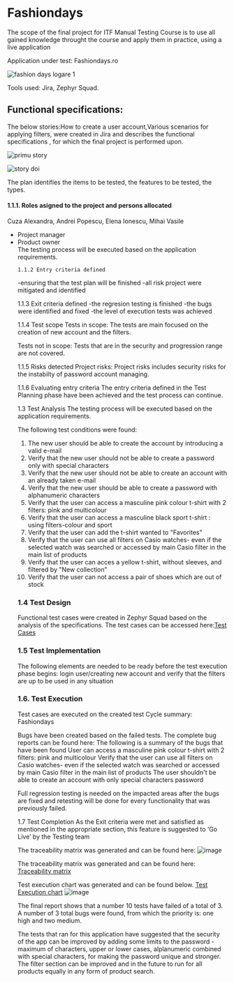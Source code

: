 # Fashiondays
The scope of the final project for ITF Manual Testing Course is to use all gained knowledge throught the course and apply them in practice, using a live application

Application under test: Fashiondays.ro

![fashion days logare 1](https://github.com/Dino-AlexandraCuza/Fashiondays/assets/167756289/6145432f-88eb-4b27-baea-a3aff6d76579)


Tools used: Jira, Zephyr Squad.

<h2>Functional specifications:</h2>

The below stories:How to create a user account,Various scenarios for applying filters, were created in Jira and describes the functional specifications , for which the final project is performed upon.


![primu story](https://github.com/Dino-AlexandraCuza/Fashiondays/assets/167756289/b9891c93-e17f-4e70-9e0b-08eae8b5de0d)

![story doi](https://github.com/Dino-AlexandraCuza/Fashiondays/assets/167756289/19e028fd-c8c3-4cd7-86c6-4580184072e5)


 The plan identifies the items to be tested, the features to be tested, the types.

<h4>1.1.1. Roles asigned to the project and persons allocated</h4>

Cuza Alexandra, Andrei Popescu, Elena Ionescu, Mihai Vasile
<ul>
  <li>Project manager</li> 
  <li>Product owner</li>
 The testing process will be executed based on the application requirements. 


    1.1.2 Entry criteria defined
-ensuring that the test plan will be finished
-all risk project were mitigated and identified

1.1.3 Exit criteria defined
-the regresion testing is finished
-the bugs were identified and fixed
-the level of execution tests was achieved

1.1.4 Test scope
Tests in scope:
The tests are main focused on the creation of new account and the filters.  

Tests not in scope:
Tests that are in the security and progression range are not covered.

1.1.5 Risks detected
Project risks:
Project risks includes security risks  for the instabilty of password account managing.

1.1.6 Evaluating entry criteria
The entry criteria defined in the Test Planning phase have been achieved and the test process can continue.



1.3 Test Analysis
The testing process will be executed based on the application requirements.

The following test conditions were found:

1. The new user should  be  able to create the account by introducing a valid e-mail
2. Verify that the new user should not be able to create a password only with special characters
3. Verify that the new user should not  be able to create  an account with an already taken e-mail
4. Verify that the new user should be able to create a password with alphanumeric characters
5. Verify that the user can access a masculine pink colour t-shirt with 2 filters: pink and multicolour
6. Verify that the user can access a masculine black sport  t-shirt : using filters-colour and sport
7. Verify that the user can add the t-shirt wanted to "Favorites"
8. Verify that the user can use all filters on Casio watches- even if the selected  watch was searched or accessed by main Casio filter in the main list of products
9. Verify that the user can acces a yellow t-shirt, without sleeves, and filtered  by "New collection"
10. Verify that the user can not access a pair of shoes  which are out of stock


<h3>1.4 Test Design</h3>

Functional test cases were created in Zephyr Squad based on the analysis of the specifications. The test cases can be accessed here:[Test Cases](https://github.com/user-attachments/files/15860365/test_cases.1.xlsx)


<h3>1.5 Test Implementation</h3>

The following elements are needed to be ready before the test execution phase begins:
login user/creating new account and verify that the filters are up to be used in any situation

<h3>1.6. Test Execution </h3>

Test cases are executed on the created test Cycle summary: Fashiondays

Bugs have been created based on the failed tests. The complete bug reports can be found here:
The following is a summary of the bugs that have been found
User can access a masculine pink colour t-shirt with 2 filters: pink and multicolour
Verify that the user can use all filters on Casio watches- even if the selected watch was searched or accessed by main Casio filter in the main list of products 
The user shouldn't be able to create an account with only special characters password

Full regression testing is needed on the impacted areas after the bugs are fixed and retesting will be done for every functionality that was previously failed.

1.7 Test Completion
As the Exit criteria were met and satisfied as mentioned in the appropriate section, this feature is suggested to ‘Go Live’ by the Testing team

The traceability matrix was generated and can be found here:
![image](https://github.com/Dino-AlexandraCuza/Fashiondays/assets/167756289/dc19c5f8-f5d1-45e3-8064-c2ed5ba0ec13)


The traceability matrix was generated and can be found here: [Traceability matrix](https://itfclasses.atlassian.net/projects/PTAC?selectedItem=com.thed.zephyr.je__traceability-project-level)

Test execution chart was generated and can be found below. 
[Test Execution chart](https://itfclasses.atlassian.net/jira/dashboards/1037)
![image](https://github.com/Dino-AlexandraCuza/Fashiondays/assets/167756289/85eb706d-7f2e-4f26-90e9-4482af6bb0da)

The final report shows that a number 10 tests have failed of a total of 3.
A number of 3 total bugs were found, from which the priority is: one high and two medium.

The tests that ran for this application have suggested that the security of the app can be improved by adding some  limits to the password -maximum of characters, upper or lower cases, alplanumeric combined with special characters, for making the password unique and stronger. The filter section can be improved and in the future to run for all products equally in any form of product search.
